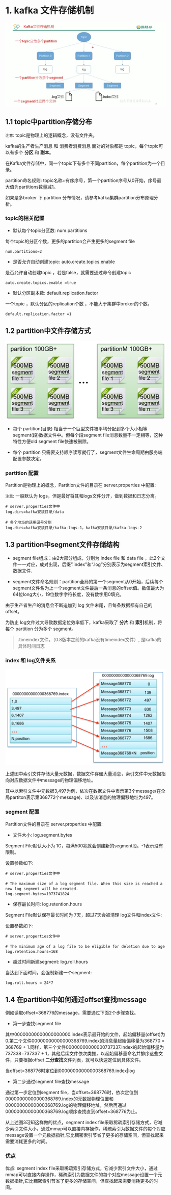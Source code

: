 # 1. kafka 文件存储机制

![](../../assets/kafka文件存储机制.png)

## 1.1 topic中partition存储分布


`注意`: topic是物理上的逻辑概念，没有文件夹。


kafka的生产者生产消息 和 消费者消费消息 面对的对象都是 topic，每个topic可以有多个 **分区** 和 **副本**。

在Kafka文件存储中，同一个topic下有多个不同partition，每个partition为一个目录。

partition命名规则: topic名称+有序序号，第一个partition序号从0开始，序号最大值为partitions数量减1。
 
如果是多broker 下 partition 分布情况，请参考kafka集群partition分布原理分析。


### topic的相关配置

* 默认每个topic分区数: num.partitions

每个topic的分区个数，更多的partition会产生更多的segment file
```
num.partitions=2
```

* 是否允许自动创建topic: auto.create.topics.enable

是否允许自动创建topic ，若是false，就需要通过命令创建topic
```
auto.create.topics.enable =true
```

* 默认分区副本数: default.replication.factor

一个topic ，默认分区的replication个数 ，不能大于集群中broker的个数。

```
default.replication.factor =1
```


## 1.2 partition中文件存储方式

![](../../assets/partition中文件存储方式.png)

* 每个 partition(目录) 相当于一个巨型文件被平均分配到多个大小相等segment(段)数据文件中。但每个段segment file消息数量不一定相等，这种特性方便old segment file快速被删除。

* 每个 partition 只需要支持顺序读写就行了，segment文件生命周期由服务端配置参数决定。

### partition 配置

Partition是物理上的概念，Partition文件的目录在 server.properties 中配置:

`注意`: 一般默认为 logs，但是最好将其和logs文件分开，做到数据和日志分离。

```
# server.properties文件中
log.dirs=kafka安装目录/data

# 多个地址的话用逗号分割
log.dirs=kafka安装目录/kafka-logs-1，kafka安装目录/kafka-logs-2
```


## 1.3 partition中segment文件存储结构


* segment file组成：由2大部分组成，分别为 index file 和 data file ，此2个文件一一对应，成对出现，后缀”.index”和“.log”分别表示为segment索引文件、数据文件.

* segment文件命名规则：partition全局的第一个segment从0开始，后续每个segment文件名为上一个segment文件最后一条消息的offset值。数值最大为64位long大小，19位数字字符长度，没有数字用0填充。

由于生产者生产的消息会不断追加到 log 文件末尾，且每条数据都有自己的offset。

为防止 log文件过大导致数据定位效率低下，kafka采取了 **分片** 和 **索引**机制，将每个 partition 分为多个 segment。

> .timeindex文件。（0.8版本之前的kafka没有timeindex文件）, 是kafka的具体时间日志


### index 和 log文件关系

![](../../assets/inex和log文件关系.png)

上述图中索引文件存储大量元数据，数据文件存储大量消息，索引文件中元数据指向对应数据文件中message的物理偏移地址。
 
其中以索引文件中元数据3,497为例，依次在数据文件中表示第3个message(在全局partiton表示第368772个message)、以及该消息的物理偏移地址为497。

### segment 配置

Partition文件的目录在 server.properties 中配置:

* 文件大小: log.segment.bytes

Segment File默认大小为 1G，每满500兆就会创建新的segment段。-1表示没有限制。

设置参数如下:

```
# server.properties文件中

# The maximum size of a log segment file. When this size is reached a new log segment will be created.
log.segment.bytes=1073741824
```

* 保存最长时间: log.retention.hours

Segment File默认保存最长时间为 7天，超过7天会被清理 log文件和index文件:

设置参数如下:

```
# server.properties文件中

# The minimum age of a log file to be eligible for deletion due to age
log.retention.hours=168
```

* 超过时间新建segment: log.roll.hours

当达到下面时间，会强制新建一个segment:

```
log.roll.hours = 24*7
```


## 1.4 在partition中如何通过offset查找message

例如读取offset=368776的message，需要通过下面2个步骤查找。

* 第一步查找segment file

其中00000000000000000000.index表示最开始的文件，起始偏移量(offset)为0.第二个文件00000000000000368769.index的消息量起始偏移量为368770 = 368769 + 1.同样，第三个文件00000000000000737337.index的起始偏移量为737338=737337 + 1，其他后续文件依次类推，以起始偏移量命名并排序这些文件，只要根据offset **二分查找**文件列表，就可以快速定位到具体文件。
 
 当offset=368776时定位到00000000000000368769.index|log

* 第二步通过segment file查找message

通过第一步定位到segment file，当offset=368776时，依次定位到00000000000000368769.index的元数据物理位置和00000000000000368769.log的物理偏移地址，然后再通过00000000000000368769.log顺序查找直到offset=368776为止。

从上述图3可知这样做的优点，segment index file采取稀疏索引存储方式，它减少索引文件大小，通过mmap可以直接内存操作，稀疏索引为数据文件的每个对应message设置一个元数据指针,它比稠密索引节省了更多的存储空间，但查找起来需要消耗更多的时间。

### 优点

优点: segment index file采取稀疏索引存储方式，它减少索引文件大小，通过mmap可以直接内存操作，稀疏索引为数据文件的每个对应message设置一个元数据指针,它比稠密索引节省了更多的存储空间，但查找起来需要消耗更多的时间。

